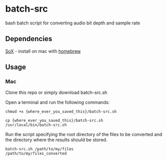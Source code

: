 # batch-src

bash batch script for converting audio bit depth and sample rate

## Dependencies

[SoX](https://sox.sourceforge.net/sox.html) - install on mac with [homebrew](https://formulae.brew.sh/formula/sox)

## Usage

### Mac

Clone this repo or simply download batch-src.sh

Open a terminal and run the following commands:

<code>chmod +x {where_ever_you_saved_this}/batch-src.sh</code>

<code>cp {where_ever_you_saved_this}/batch-src.sh /usr/local/bin/batch-src.sh</code>

Run the script specifying the root directory of the files to be converted and the directory where the results should be stored.

<code>batch-src.sh /path/to/my/files /path/to/my/files_converted</code>